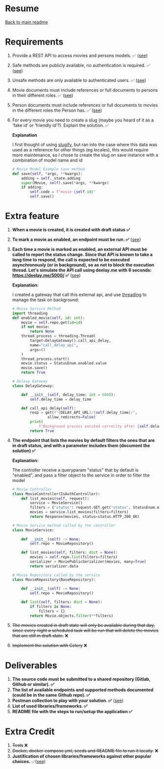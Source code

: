 # Resume

[Back to main readme](../README.md)

# Requirements

1. Provide a REST API to access movies and persons models. ✅ ([see](ENDPOINTS.md#endpoints))
2. Safe methods are publicly available, no authentication is required. ✅ ([see](ENDPOINTS.md#permissions))
3. Unsafe methods are only available to authenticated users. ✅ ([see](ENDPOINTS.md#permissions))
4. Movie documents must include references or full documents to persons in their different roles. ✅ ([see](ENDPOINTS.md#list-movies))
5. Person documents must include references or full documents to movies in the different roles the Person has. ✅ ([see](ENDPOINTS.md#list-users))
6. For every movie you need to create a slug (maybe you heard of it as a ‘fake id’ or ‘friendly id’?). Explain the solution. ✅

    **Explanation**

    I first thought of using [slugify]("https://docs.djangoproject.com/en/4.1/ref/utils/#django.utils.text.slugify"), but ran into the case where this data was used as a reference for other things (eg locales), this would require more maintenance, so I chose to create the slug on save instance with a combination of model name and id

    ```python
    # Movie Model Example save method
    def save(self, *args, **kwargs):
        adding = self._state.adding
        super(Movie, self).save(*args, **kwargs)
        if adding:
            self.code = f"movie-{self.id}"
            self.save()

    ```

# Extra feature

1. **When a movie is created, it is created with draft status ✅**
2. **To mark a movie as enabled, an endpoint must be run. ✅** ([see](ENDPOINTS.md#enabled-movie))
3. **Each time a movie is marked as enabled, an external API must be called to report the status change. Since that API is known to take a long time to respond, the call is expected to be executed asynchronously (or in background), so as not to block the execution thread. Let's simulate the API call using deelay.me with 6 seconds: <https://deelay.me/5000/> ✅** ([see](/resources/gateways/delay_gateway.py))

    **Explanation:**

    I created a gateway that call this external api, and use [threading](https://docs.python.org/3/library/threading.html) to manage the task on background:

    ```python
    # Movie Service Method
    import threading
    def enabled_movie(self, id: int):
        movie = self.repo.get(id=id)
        if not movie:
            return None
        thread_process = threading.Thread(
            target=DelayGateway().call_api_delay,
            name="call_delay_api",
            args=()
        )
        thread_process.start()
        movie.status = StatusEnum.enabled.value
        movie.save()
        return True
    
    # Deleay Gateway
    class DelayGateway:

        def __init__(self, delay_time: int = 6000):
            self.delay_time = delay_time

        def call_api_delay(self):
            resp = get(f"{DELAY_API_URL}/{self.delay_time}/",
                    allow_redirects=False)
            print(
                f"Background process excuted correclty after {self.delay_time} ms")
            return True
    
    ```

4. **The endpoint that lists the movies by default filters the ones that are in draft status, and with a parameter includes them (document the solution) ✅**

    **Explanation:**

    The controller receive a queryparam "status" that by default is "enabled", and pass a filter object to the service in order to filter the model

    ```python
    # Movie Controller
    class MovieController(IsAuthController):
        def list_movies(self, request):
            service = MovieService()
            filters = {"status": request.GET.get("status", StatusEnum.enabled.value)}
            movies = service.list_movies(filters=filters)
            return Response(movies, status=status.HTTP_200_OK)

    # Movie Service method called by the controller
    class MovieService:
        
        def __init__(self) -> None:
            self.repo = MovieRepository()

        def list_movies(self, filters: dict = None):
            movies = self.repo.list(filters=filters)
            serializer = MoviePublicSerializer(movies, many=True)
            return serializer.data

    # Movie Repository called by the service
    class MovieRepository(BaseRepository):
        
        def __init__(self) -> None:
            self.repo = MovieRepository()

        def list(self, filters: dict = None):
            if filters is None:
                filters = {}
            return Movie.objects.filter(**filters)
    ```

5. ~~The movies created in draft state will only be available during that day, since every night a scheduled task will be run that will delete the movies that are still in draft state.~~ ❌
6. ~~Implement the solution with Celery~~ ❌

# Deliverables

1. **The source code must be submitted to a shared repository (Gitlab, Github or similar). ✅**
2. **The list of available endpoints and supported methods documented (could be in the same Github repo). ✅**
3. **Postman collection to play with your solution. ✅** ([see](/MOVIES.postman_collection.json))
4. **List of used libraries/frameworks. ✅**
5. **README file with the steps to run/setup the application ✅**

# Extra Credit

1. ~~Tests~~ ❌
2. ~~Docker, docker-compose.yml, seeds and README file to run it locally.~~ ❌
3. **Justification of chosen libraries/frameworks against other popular choices.** ✅([see](../README.md#tools-🛠️))
